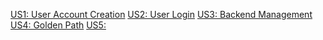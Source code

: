 [US1: User Account Creation]()
[US2: User Login]()
[US3: Backend Management]()
[US4: Golden Path]()
[US5: ]()
